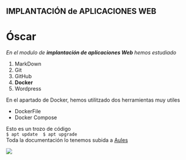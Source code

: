 ## IMPLANTACIÓN de APLICACIONES WEB
# Óscar
*En el modulo de **implantación de aplicaciones Web** hemos estudiado*
1. MarkDown
2. Git
3. GitHub
4. **Docker**
5. Wordpress
  
En el apartado de Docker, hemos utilitzado dos herramientas muy utiles  

- DockerFile
- Docker Compose  

Esto es un trozo de código  
``
 $ apt update 
 $ apt upgrade  
``  
Toda la documentación lo tenemos subida a [Aules](https://aules.edu.gva.es/)  

![](https://portal.edu.gva.es/aules/wp-content/uploads/sites/644/2020/12/logo_aulesnew.png)